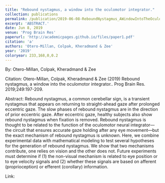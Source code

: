 ```yaml
---
title: "Rebound nystagmus, a window into the oculomotor integrator."
collection: publications
permalink: /publication/2019-06-08-ReboundNystagmus_AWindowIntoTheOculomotorIntegrator_
excerpt: 'ABSTRACT.'
date: Jun 8, 2019
venue: 'Prog Brain Res'
paperurl: 'http://academicpages.github.io/files/paper1.pdf'
citation: 'a'
authors: 'Otero-Millan, Colpak, Kheradmand & Zee'
year: '2019'
coloryear: 233,168,0,0.2
---
```


By: Otero-Millan, Colpak, Kheradmand & Zee

Citation: Otero-Millan, Colpak, Kheradmand & Zee (2019) Rebound nystagmus, a window into the oculomotor integrator.. Prog Brain Res. 2019;249:197-209. 

Abstract: Rebound nystagmus, a common cerebellar sign, is a transient nystagmus that appears on returning to straight-ahead gaze after prolonged eccentric gaze. The slow phases of rebound nystagmus are in the direction of prior eccentric gaze. After eccentric gaze, healthy subjects also show rebound nystagmus when fixation is removed. Rebound nystagmus is thought to be related to the function of the oculomotor neural integrator—the circuit that ensures accurate gaze holding after any eye movement—but the exact mechanism of rebound nystagmus is unknown. Here, we combine experimental data with mathematical modeling to test several hypotheses for the generation of rebound nystagmus. We show that two mechanisms contribute, one relies on vision and the other does not. Future experiments must determine if (1) the non-visual mechanism is related to eye position or to eye velocity signals and (2) whether these signals are based on afferent (proprioception) or efferent (corollary) information.

Link: 
